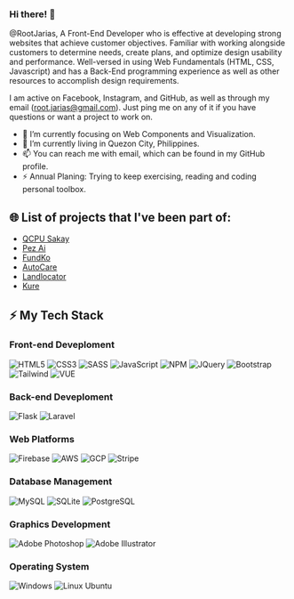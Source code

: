 <!--
Notes:
  - Badges (https://dev.to/envoy_/150-badges-for-github-pnk) 
-->

### Hi there! 👋

@RootJarias, A Front-End Developer who is effective at developing strong websites that achieve customer objectives. Familiar with working alongside customers to determine needs, create plans, and optimize design usability and performance. Well-versed in using Web Fundamentals (HTML, CSS, Javascript) and has a Back-End programming experience as well as other resources to accomplish design requirements.

I am active on Facebook, Instagram, and GitHub, as well as through my email (root.jarias@gmail.com). Just ping me on any of it if you have questions or want a project to work on.

- 🔭 I’m currently focusing on Web Components and Visualization.
- 🌱 I’m currently living in Quezon City, Philippines.
- 📫 You can reach me with email, which can be found in my GitHub profile.
- ⚡ Annual Planing: Trying to keep exercising, reading and coding personal toolbox.

## 🌐 List of projects that I've been part of:
- [QCPU Sakay](https://websakay.web.app/)
- [Pez Ai](https://pez.ai/)
- [FundKo](https://fundko.com/)
- [AutoCare](https://merchant.autocare-app.com/)
- [Landlocator](https://landlocator.com.au/)
- [Kure](https://the.kure.app/login)

## ⚡ My Tech Stack
### Front-end Deveploment
![HTML5](https://img.shields.io/badge/html5-%23E34F26.svg?style=for-the-badge&logo=html5&logoColor=white)
![CSS3](https://img.shields.io/badge/css3-%231572B6.svg?style=for-the-badge&logo=css3&logoColor=white)
![SASS](https://img.shields.io/badge/SASS-hotpink.svg?style=for-the-badge&logo=SASS&logoColor=white)
![JavaScript](https://img.shields.io/badge/javascript-%23323330.svg?style=for-the-badge&logo=javascript&logoColor=%23F7DF1E)
![NPM](https://img.shields.io/badge/NPM-%23000000.svg?style=for-the-badge&logo=npm&logoColor=white)
![JQuery](https://img.shields.io/badge/jQuery-0769AD?style=for-the-badge&logo=jquery&logoColor=white)
![Bootstrap](https://img.shields.io/badge/Bootstrap-563D7C?style=for-the-badge&logo=bootstrap&logoColor=white)
![Tailwind](https://img.shields.io/badge/Tailwind_CSS-38B2AC?style=for-the-badge&logo=tailwind-css&logoColor=white)
![VUE](https://img.shields.io/badge/Vue.js-35495E?style=for-the-badge&logo=vue.js&logoColor=4FC08D)

### Back-end Deveploment
![Flask](https://img.shields.io/badge/Flask-000000?style=for-the-badge&logo=flask&logoColor=white)
![Laravel](https://img.shields.io/badge/Laravel-FF2D20?style=for-the-badge&logo=laravel&logoColor=white)

### Web Platforms
![Firebase](https://img.shields.io/badge/firebase-%23039BE5.svg?style=for-the-badge&logo=firebase)
![AWS](https://img.shields.io/badge/Amazon_AWS-232F3E?style=for-the-badge&logo=amazon-aws&logoColor=white)
![GCP](https://img.shields.io/badge/Google_Cloud-4285F4?style=for-the-badge&logo=google-cloud&logoColor=white)
![Stripe](https://img.shields.io/badge/Stripe-626CD9?style=for-the-badge&logo=Stripe&logoColor=white)

### Database Management
![MySQL](https://img.shields.io/badge/MySQL-005C84?style=for-the-badge&logo=mysql&logoColor=white)
![SQLite](https://img.shields.io/badge/SQLite-07405E?style=for-the-badge&logo=sqlite&logoColor=white)
![PostgreSQL](https://img.shields.io/badge/PostgreSQL-316192?style=for-the-badge&logo=postgresql&logoColor=white)

### Graphics Development
![Adobe Photoshop](https://img.shields.io/badge/Adobe%20Photoshop-470137?style=for-the-badge&logo=Adobe%20Photoshop&logoColor=#FF61F6)
![Adobe Illustrator](https://img.shields.io/badge/Adobe%20Illustrator-470137?style=for-the-badge&logo=Adobe%20Illustrator&logoColor=#FF61F6)

### Operating System
![Windows](https://img.shields.io/badge/Windows-0078D6?style=for-the-badge&logo=windows&logoColor=white)
![Linux Ubuntu](https://img.shields.io/badge/Ubuntu-E95420?style=for-the-badge&logo=ubuntu&logoColor=white)
